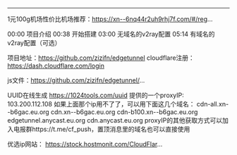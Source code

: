 ------
1元100g机场性价比机场推荐：https://xn--6nq44r2uh9rhj7f.com/#/reg...

00:00 项目介绍
00:38 开始搭建
03:00 无域名的v2ray配置
05:14 有域名的v2ray配置（可选）


项目地址：https://github.com/zizifn/edgetunnel
cloudflare注册：https://dash.cloudflare.com/login

js文件：https://github.com/zizifn/edgetunnel/...

UUID在线生成 https://1024tools.com/uuid
提供的一个proxyIP: 103.200.112.108
如果上面那个ip用不了了，可以用下面这几个域名：
cdn-all.xn--b6gac.eu.org
cdn.xn--b6gac.eu.org
cdn-b100.xn--b6gac.eu.org
 edgetunnel.anycast.eu.org
 cdn.anycast.eu.org
proxyIP的其他获取方式可以加入电报群https://t.me/cf_push，置顶消息里的域名也可以直接使用

优选ip网站：
https://stock.hostmonit.com/CloudFlar...
